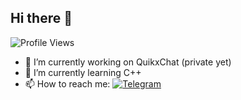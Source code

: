 ## Hi there 👋
![Profile Views](https://komarev.com/ghpvc/?username=IQUXAe&color=green)


<!--#![Top languages](https://github-readme-stats.vercel.app/api/top-langs/?username=IQUXAe&layout=compact)
![Statistics](https://github-readme-stats.vercel.app/api?username=IQUXAe&show_icons=true&theme=radical)

**IQUXAe/IQUXAe** is a ✨ _special_ ✨ repository because its `README.md` (this file) appears on your GitHub profile.

Here are some ideas to get you started:

- 🔭 I’m currently working on ...
- 🌱 I’m currently learning ...
- 👯 I’m looking to collaborate on ...
- 🤔 I’m looking for help with ...
- 💬 Ask me about ...
- 📫 How to reach me: ...
- 😄 Pronouns: ...
- ⚡ Fun fact: ...
-->
- 🔭 I’m currently working on QuikxChat (private yet)
- 🌱 I’m currently learning С++
- 📫 How to reach me: [![Telegram](https://img.shields.io/badge/Telegram-@IQUXAe)](https://t.me/IQUXAe)

